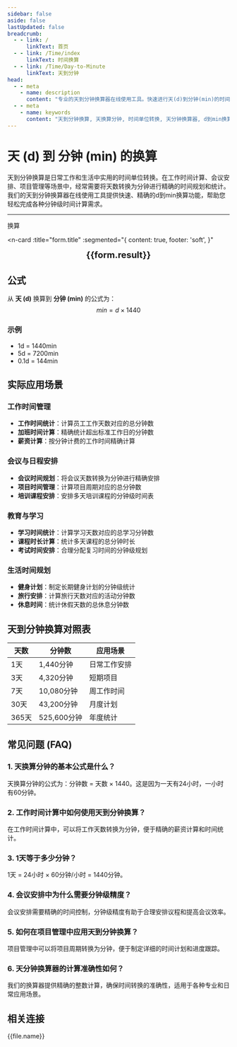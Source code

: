 ```yaml
---
sidebar: false
aside: false
lastUpdated: false
breadcrumb:
  - - link: /
      linkText: 首页
  - - link: /Time/index
      linkText: 时间换算
  - - link: /Time/Day-to-Minute
      linkText: 天到分钟
head:
  - - meta
    - name: description
      content: "专业的天到分钟换算器在线使用工具。快速进行天(d)到分钟(min)的时间单位转换，提供精确的换算公式和实用的时间计算功能。支持工作时间计算、会议安排等分钟级时间换算应用场景。"
  - - meta
    - name: keywords
      content: "天到分钟换算, 天换算分钟, 时间单位转换, 天分钟换算器, d到min换算, 时间换算器在线使用, 工作时间计算, 天数转分钟, 时间单位换算, 天转换分钟, 分钟换算, 时间转换器, 天换分钟公式, 会议时间安排, 日程管理"
---
```


# 天 (d) 到 分钟 (min) 的换算

天到分钟换算是日常工作和生活中实用的时间单位转换。在工作时间计算、会议安排、项目管理等场景中，经常需要将天数转换为分钟进行精确的时间规划和统计。我们的天到分钟换算器在线使用工具提供快速、精确的d到min换算功能，帮助您轻松完成各种分钟级时间计算需求。

---
<script setup>
import { onMounted, reactive, inject, ref } from 'vue'
import { NButton,NForm ,NFormItem,NInput,NInputNumber,NSelect,NCard,useMessage,NGrid ,NGi  } from 'naive-ui'
import { defineClientComponent } from 'vitepress'
import { Time } from '../../files';

const convert = inject('convert')

const seoKey = ['天到分钟换算','天换算分钟','时间单位转换','天分钟换算器','d到min换算','时间换算器在线使用','工作时间计算','天数转分钟','天转换分钟','分钟换算','时间转换器','天换分钟公式','会议时间安排','日程管理','天','分钟','时间换算','时间单位']

const form = reactive({
  number: null,
  result: '',
  title: '天到分钟换算器',
})

const convertHandler = () => {
  if (form.number !== null && !isNaN(form.number)) {
    const convertedValue = parseFloat(form.number) * 1440
    form.result = `${form.number}d = ${convertedValue.toFixed(2)}min`
  } else {
    form.result = '请输入有效的数值。'
  }
}
</script>

<n-form size="large" :model="form">
  <n-form-item label="天 (d)">
    <n-input-number v-model:value="form.number" placeholder="输入天" style="width: 100%" />
  </n-form-item>
  <n-form-item>
    <n-button type="info" @click="convertHandler" block>换算</n-button>
  </n-form-item>
</n-form>

<n-card
  :title="form.title"
  :segmented="{
    content: true,
    footer: 'soft',
  }"
>
  <div  style="text-align:center;font-size:20px;">
    <strong>{{form.result}}</strong>
  </div>
  <template #footer>
    <div>
      <span v-for="item of seoKey" :key="item">{{item}}，</span>
    </div>
  </template>
</n-card>

## 公式

从 **天 (d)** 换算到 **分钟 (min)** 的公式为：
$$ min = d \times 1440 $$

### 示例
- 1d = 1440min
- 5d = 7200min
- 0.1d = 144min

## 实际应用场景

### 工作时间管理
- **工作时间统计**：计算员工工作天数对应的总分钟数
- **加班时间计算**：精确统计超出标准工作日的分钟数
- **薪资计算**：按分钟计费的工作时间精确计算

### 会议与日程安排
- **会议时间规划**：将会议天数转换为分钟进行精确安排
- **项目时间管理**：计算项目周期对应的总分钟数
- **培训课程安排**：安排多天培训课程的分钟级时间表

### 教育与学习
- **学习时间统计**：计算学习天数对应的总学习分钟数
- **课程时长计算**：统计多天课程的总分钟时长
- **考试时间安排**：合理分配复习时间的分钟级规划

### 生活时间规划
- **健身计划**：制定长期健身计划的分钟级统计
- **旅行安排**：计算旅行天数对应的活动分钟数
- **休息时间**：统计休假天数的总休息分钟数

## 天到分钟换算对照表

| 天数 | 分钟数 | 应用场景 |
|------|--------|----------|
| 1天 | 1,440分钟 | 日常工作安排 |
| 3天 | 4,320分钟 | 短期项目 |
| 7天 | 10,080分钟 | 周工作时间 |
| 30天 | 43,200分钟 | 月度计划 |
| 365天 | 525,600分钟 | 年度统计 |

## 常见问题 (FAQ)

### 1. 天换算分钟的基本公式是什么？
天换算分钟的公式为：分钟数 = 天数 × 1440。这是因为一天有24小时，一小时有60分钟。

### 2. 工作时间计算中如何使用天到分钟换算？
在工作时间计算中，可以将工作天数转换为分钟，便于精确的薪资计算和时间统计。

### 3. 1天等于多少分钟？
1天 = 24小时 × 60分钟/小时 = 1440分钟。

### 4. 会议安排中为什么需要分钟级精度？
会议安排需要精确的时间控制，分钟级精度有助于合理安排议程和提高会议效率。

### 5. 如何在项目管理中应用天到分钟换算？
项目管理中可以将项目周期转换为分钟，便于制定详细的时间计划和进度跟踪。

### 6. 天分钟换算器的计算准确性如何？
我们的换算器提供精确的整数计算，确保时间转换的准确性，适用于各种专业和日常应用场景。
## 相关连接
<n-grid x-gap="12" :cols="2">
  <n-gi v-for="(file, index) in Time" :key="index">
    <n-button
      text
      tag="a"
      :href="file.path"
      type="info"
    >
      {{file.name}}
    </n-button>
  </n-gi>
</n-grid>